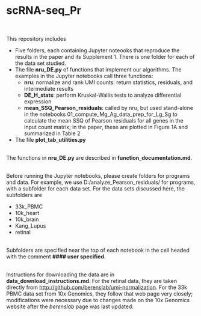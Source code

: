 # scRNA-seq_Pr
<br>

This repository includes
- Five folders, each containing  Jupyter noteooks that reproduce the results in the paper and its Supplement 1.   There is one folder for each of the data set studied.
- The file **nru_DE.py** of functions that implement our algorithms.  The examples in the Jupyter notebooks call three functions:
	- **nru**: normalize and rank UMI counts: return statistics, residuals, and intermediate results 
	- **DE_H_stats**: perform Kruskal-Wallis tests to analyze differential expression
	- **mean_SSQ_Pearson_residuals**: called by nru, but used stand-alone in the notebooks 01_compute_Mg_Ag_data_prep_for_Lg_Sg   to calculate the mean SSQ of Pearson residuals for all genes in the input count matrix; in the paper, these are plotted in Figure 1A and summarized in Table 2
- The file **plot_tab_utilities.py** 
<br><br>
	
The functions in **nru_DE.py**  are described in **function_documentation.md**.
<br><br>

Before running the Jupyter notebooks, please create folders for programs and data.  For example, we use  D:/analyze_Pearson_residuals/ for programs, with a subfolder for each data set.
For the data sets discussed here, the subfolders are  
-	33k_PBMC
-	10k_heart
-	10k_brain
-	Kang_Lupus
-	retinal
<br><br>

Subfolders are specified near the top of each notebook in the cell headed with the comment **#### user specified**. 
<br><br>

Instructions for downloading the data are in  **data_download_instructions.md**.  For the  retinal data, they are taken directly from http://github.com/berenslab/umi-normalization.  For the 33k PBMC data set from 10x Genomics, they follow that web page very closely; modifications were necessary due to changes made on the 10x Genomics website after the *berenslab* page was last updated.
